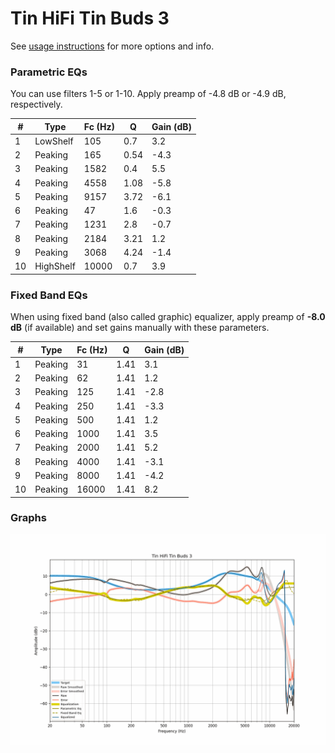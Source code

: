 # Tin HiFi Tin Buds 3
See [usage instructions](https://github.com/jaakkopasanen/AutoEq#usage) for more options and info.

### Parametric EQs
You can use filters 1-5 or 1-10. Apply preamp of -4.8 dB or -4.9 dB, respectively.

|   # | Type      |   Fc (Hz) |    Q |   Gain (dB) |
|-----|-----------|-----------|------|-------------|
|   1 | LowShelf  |       105 | 0.7  |         3.2 |
|   2 | Peaking   |       165 | 0.54 |        -4.3 |
|   3 | Peaking   |      1582 | 0.4  |         5.5 |
|   4 | Peaking   |      4558 | 1.08 |        -5.8 |
|   5 | Peaking   |      9157 | 3.72 |        -6.1 |
|   6 | Peaking   |        47 | 1.6  |        -0.3 |
|   7 | Peaking   |      1231 | 2.8  |        -0.7 |
|   8 | Peaking   |      2184 | 3.21 |         1.2 |
|   9 | Peaking   |      3068 | 4.24 |        -1.4 |
|  10 | HighShelf |     10000 | 0.7  |         3.9 |

### Fixed Band EQs
When using fixed band (also called graphic) equalizer, apply preamp of **-8.0 dB** (if available) and set gains manually with these parameters.

|   # | Type    |   Fc (Hz) |    Q |   Gain (dB) |
|-----|---------|-----------|------|-------------|
|   1 | Peaking |        31 | 1.41 |         3.1 |
|   2 | Peaking |        62 | 1.41 |         1.2 |
|   3 | Peaking |       125 | 1.41 |        -2.8 |
|   4 | Peaking |       250 | 1.41 |        -3.3 |
|   5 | Peaking |       500 | 1.41 |         1.2 |
|   6 | Peaking |      1000 | 1.41 |         3.5 |
|   7 | Peaking |      2000 | 1.41 |         5.2 |
|   8 | Peaking |      4000 | 1.41 |        -3.1 |
|   9 | Peaking |      8000 | 1.41 |        -4.2 |
|  10 | Peaking |     16000 | 1.41 |         8.2 |

### Graphs
![](./Tin%20HiFi%20Tin%20Buds%203.png)
